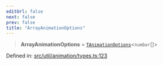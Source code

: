 ```yaml
---
editUrl: false
next: false
prev: false
title: "ArrayAnimationOptions"
---
```


> **ArrayAnimationOptions** = [`TAnimationOptions`](/api/fabric/namespaces/util/type-aliases/tanimationoptions/)\<`number`[]\>

Defined in: [src/util/animation/types.ts:123](https://github.com/fabricjs/fabric.js/blob/fea1b29b7495d9634e300bd4bfa43de097745805/src/util/animation/types.ts#L123)
